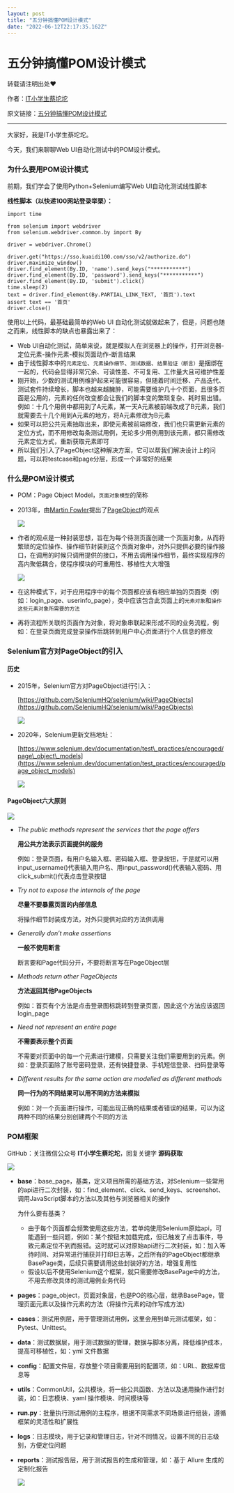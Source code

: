 ```yaml
---
layout: post
title: "五分钟搞懂POM设计模式"
date: "2022-06-12T22:17:35.162Z"
---
```

五分钟搞懂POM设计模式
============

转载请注明出处❤️

作者：[IT小学生蔡坨坨](https://www.caituotuo.top/)

原文链接：[五分钟搞懂POM设计模式](https://www.caituotuo.top/ec719945.html)

* * *

大家好，我是IT小学生蔡坨坨。

今天，我们来聊聊Web UI自动化测试中的POM设计模式。

### 为什么要用POM设计模式

前期，我们学会了使用Python+Selenium编写Web UI自动化测试线性脚本

**线性脚本（以快递100网站登录举栗）：**

    import time
    
    from selenium import webdriver
    from selenium.webdriver.common.by import By
    
    driver = webdriver.Chrome()
    
    driver.get("https://sso.kuaidi100.com/sso/v2/authorize.do")
    driver.maximize_window()
    driver.find_element(By.ID, 'name').send_keys("***********")
    driver.find_element(By.ID, 'password').send_keys("***********")
    driver.find_element(By.ID, 'submit').click()
    time.sleep(2)
    text = driver.find_element(By.PARTIAL_LINK_TEXT, '首页').text
    assert text == '首页'
    driver.close()
    

使用以上代码，最基础最简单的Web UI 自动化测试就做起来了，但是，问题也随之而来，线性脚本的缺点也暴露出来了：

*   Web UI自动化测试，简单来说，就是模拟人在浏览器上的操作，打开浏览器-定位元素-操作元素-模拟页面动作-断言结果
*   由于线性脚本中的`元素定位`、`元素操作细节`、`测试数据`、`结果验证（断言）`是捆绑在一起的，代码会显得非常冗余、可读性差、不可复用、工作量大且可维护性差
*   刚开始，少数的测试用例维护起来可能很容易，但随着时间迁移、产品迭代、测试套件持续增长，脚本也越来越臃肿，可能需要维护几十个页面，且很多页面是公用的，元素的任何改变都会让我们的脚本变的繁琐复杂、耗时易出错。例如：十几个用例中都用到了A元素，某一天A元素被前端改成了B元素，我们就需要去十几个用到A元素的地方，将A元素修改为B元素
*   如果可以把公共元素抽取出来，即使元素被前端修改，我们也只需更新元素的定位方式，而不用修改每条测试用例，无论多少用例用到该元素，都只需修改元素定位方式，重新获取元素即可
*   所以我们引入了PageObject这种解决方案，它可以帮我们解决设计上的问题，可以将testcase和page分层，形成一个非常好的结果

### 什么是POM设计模式

*   POM：Page Object Model，`页面对象模型`的简称
    
*   2013年，由[Martin Fowler](https://martinfowler.com/)提出了[PageObject](https://martinfowler.com/bliki/PageObject.html)的观点
    
    ![](https://caituotuo.top/my-img/202206121102579.png)
*   作者的观点是一种封装思想，旨在为每个待测页面创建一个页面对象，从而将繁琐的定位操作、操作细节封装到这个页面对象中，对外只提供必要的操作接口，在调用的时候只调用提供的接口，不用去调用操作细节，最终实现程序的高内聚低耦合，使程序模块的可重用性、移植性大大增强
    
    ![](https://caituotuo.top/my-img/202206121106694.png)
    
*   在这种模式下，对于应用程序中的每个页面都应该有相应单独的页面类（例如：login\_page、userinfo\_page），类中应该包含此页面上的`元素对象`和`操作这些元素对象所需要的方法`
    
*   再将流程所关联的页面作为对象，将对象串联起来形成不同的业务流程，例如：在登录页面完成登录操作后跳转到用户中心页面进行个人信息的修改
    

### Selenium官方对PageObject的引入

#### 历史

*   2015年，Selenium官方对PageObject进行引入：
    
    [https://github.com/SeleniumHQ/selenium/wiki/PageObjects](https://github.com/SeleniumHQ/selenium/wiki/PageObjects)
    
    ![](https://caituotuo.top/my-img/202206121507280.png)
    
*   2020年，Selenium更新文档地址：
    
    [https://www.selenium.dev/documentation/test\_practices/encouraged/page\_object\_models](https://www.selenium.dev/documentation/test_practices/encouraged/page_object_models)
    
    ![](https://caituotuo.top/my-img/202206121507494.png)
    

#### PageObject六大原则

![](https://caituotuo.top/my-img/202206121516906.png)

*   _The public methods represent the services that the page offers_
    
    **用公共方法表示页面提供的服务**
    
    例如：登录页面，有用户名输入框、密码输入框、登录按钮，于是就可以用input\_username()代表输入用户名、用input\_password()代表输入密码、用click\_submit()代表点击登录按钮
    
*   _Try not to expose the internals of the page_
    
    **尽量不要暴露页面的内部信息**
    
    将操作细节封装成方法，对外只提供对应的方法供调用
    
*   _Generally don’t make assertions_
    
    **一般不使用断言**
    
    断言要和Page代码分开，不要将断言写在PageObject层
    
*   _Methods return other PageObjects_
    
    **方法返回其他PageObjects**
    
    例如：首页有个方法是点击登录图标跳转到登录页面，因此这个方法应该返回login\_page
    
*   _Need not represent an entire page_
    
    **不需要表示整个页面**
    
    不需要对页面中的每一个元素进行建模，只需要关注我们需要用到的元素。例如：登录页面除了账号密码登录，还有快捷登录、手机短信登录、扫码登录等
    
*   _Different results for the same action are modelled as different methods_
    
    **同一行为的不同结果可以用不同的方法来模拟**
    
    例如：对一个页面进行操作，可能出现正确的结果或者错误的结果，可以为这两种不同的结果分别创建两个不同的方法
    

### POM框架

GitHub：关注微信公众号 **IT小学生蔡坨坨**，回复关键字 **源码获取**

![](https://caituotuo.top/my-img/202206121449694.png)

*   **base**：base\_page，基类，定义项目所需的基础方法，对Selenium一些常用的api进行二次封装，如：find\_element、click、send\_keys、screenshot、调用JavaScript脚本的方法以及其他与浏览器相关的操作
    
    为什么要有基类？
    
    *   由于每个页面都会频繁使用这些方法，若单纯使用Selenium原始api，可能遇到一些问题，例如：某个按钮未加载完成，但已触发了点击事件，导致元素定位不到而报错。这时就可以对原始api进行二次封装，如：加入等待时间、对异常进行捕获并打印日志等，之后所有的PageObject都继承BasePage类，后续只需要调用这些封装好的方法，增强复用性
    *   假设以后不使用Selenium这个框架，就只需要修改BasePage中的方法，不用去修改具体的测试用例业务代码
*   **pages**：page\_object，页面对象层，也是PO的核心层，继承BasePage，管理页面元素以及操作元素的方法（将操作元素的动作写成方法）
    
*   **cases**：测试用例层，用于管理测试用例，这里会用到单元测试框架，如：Pytest、Unittest。
    
*   **data**：测试数据层，用于测试数据的管理，数据与脚本分离，降低维护成本，提高可移植性，如：yml 文件数据
    
*   **config**：配置文件层，存放整个项目需要用到的配置项，如：URL、数据库信息等
    
*   **utils**：CommonUtil，公共模块，将一些公共函数、方法以及通用操作进行封装，如：日志模块、yaml 操作模块、时间模块等
    
*   **run.py**：批量执行测试用例的主程序，根据不同需求不同场景进行组装，遵循框架的灵活性和扩展性
    
*   **logs**：日志模块，用于记录和管理日志，针对不同情况，设置不同的日志级别，方便定位问题
    
*   **reports**：测试报告层，用于测试报告的生成和管理，如：基于 Allure 生成的定制化报告
    
    ![](https://caituotuo.top/my-img/202206121438015.png)